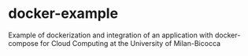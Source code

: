 # docker-example
 Example of dockerization and integration of an application with docker-compose for Cloud Computing at the University of Milan-Bicocca
